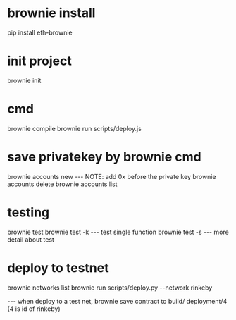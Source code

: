 # brownie install
pip install eth-brownie

# init project
brownie init

# cmd
brownie compile
brownie run scripts/deploy.js

# save privatekey by brownie cmd
brownie accounts new <account name>         --- NOTE: add 0x before the private key
brownie accounts delete <account name>
brownie accounts list

# testing
brownie test
brownie test -k <function name>             --- test single function
brownie test -s                             --- more detail about test

# deploy to testnet
brownie networks list
brownie run scripts/deploy.py --network rinkeby

--- when deploy to a test net, brownie save contract to build/ deployment/4 (4 is id of rinkeby)

